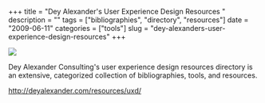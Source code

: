 +++
title = "Dey Alexander's User Experience Design Resources "
description = ""
tags = ["bibliographies", "directory", "resources"]
date = "2009-06-11"
categories = ["tools"]
slug = "dey-alexanders-user-experience-design-resources"
+++


<div class="tool-screenshot mb1"><a href="http://deyalexander.com/resources/uxd/"><img id="bluga-thumbnail-2705" class="bluga-thumbnail custom" src="/media/bluga/
wt522fd0ed14d1e_custom.jpg"/></a></div><p>Dey Alexander Consulting's user experience design resources directory is an extensive, categorized collection of bibliographies, tools, and resources.</p>
  
<p><a href="http://deyalexander.com/resources/uxd/">http://deyalexander.com/resources/uxd/</a></p>
      
